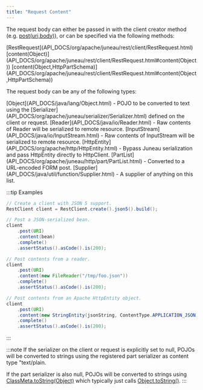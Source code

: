 ```yaml
---
title: "Request Content"
---
```


The request body can either be passed in with the client creator method (e.g. [post(uri,body)](API_DOCS/org/apache/juneau/rest/client/RestClient.html#post(Object,Object))), or can be specified via the following methods:

<tree>
<node-0><java-class>[RestRequest](API_DOCS/org/apache/juneau/rest/client/RestRequest.html)</java-class></node-0>
<node-1><java-method>[content(Object)](API_DOCS/org/apache/juneau/rest/client/RestRequest.html#content(Object))</java-method></node-1>
<node-1><java-method>[content(Object,HttpPartSchema)](API_DOCS/org/apache/juneau/rest/client/RestRequest.html#content(Object,HttpPartSchema))</java-method></node-1>
</tree>

The request body can be any of the following types:

<tree>
<node-0><java-class>[Object](API_DOCS/java/lang/Object.html)</java-class> - POJO to be converted to text using the [Serializer](API_DOCS/org/apache/juneau/serializer/Serializer.html) defined on the client or request.</node-0>
<node-0><java-class>[Reader](API_DOCS/java/io/Reader.html)</java-class> - Raw contents of Reader will be serialized to remote resource.</node-0>
<node-0><java-class>[InputStream](API_DOCS/java/io/InputStream.html)</java-class> - Raw contents of InputStream will be serialized to remote resource.</node-0>
<node-0><java-class>[HttpEntity](API_DOCS/org/apache/http/HttpEntity.html)</java-class> - Bypass Juneau serialization and pass HttpEntity directly to HttpClient.</node-0>
<node-0><java-class>[PartList](API_DOCS/org/apache/juneau/http/part/PartList.html)</java-class> - Converted to a URL-encoded FORM post.</node-0>
<node-0><java-class>[Supplier](API_DOCS/java/util/function/Supplier.html)</java-class> - A supplier of anything on this list.</node-0>
</tree>

:::tip Examples
```java
// Create a client with JSON 5 support.
RestClient client = RestClient.create().json5().build();

// Post a JSON-serialized bean.
client
    .post(URI)
    .content(bean)
    .complete()
    .assertStatus().asCode().is(200);

// Post contents from a reader.
client
    .post(URI)
    .content(new FileReader("/tmp/foo.json"))
    .complete()
    .assertStatus().asCode().is(200);

// Post contents from an Apache HttpEntity object.
client
    .post(URI)
    .content(new StringEntity(jsonString, ContentType.APPLICATION_JSON))
    .complete()
    .assertStatus().asCode().is(200);
```
:::

:::note
If the serializer on the client or request is explicitly set to null, POJOs will be converted to strings using the
registered part serializer as content type "text/plain.

If the part serializer is also null, POJOs will be converted to strings using [ClassMeta.toString(Object)](API_DOCS/org/apache/juneau/ClassMeta.html#toString(Object)) which typically just calls [Object.toString()](API_DOCS/java/lang/Object.html#toString()).
:::
